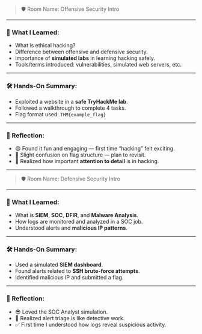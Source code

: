 > 🛡 Room Name: Offensive Security Intro
> 

---

### 🧠 What I Learned:

- What is ethical hacking?
- Difference between offensive and defensive security.
- Importance of **simulated labs** in learning hacking safely.
- Tools/terms introduced: vulnerabilities, simulated web servers, etc.

---

### 🛠 Hands-On Summary:

- Exploited a website in a **safe TryHackMe lab**.
- Followed a walkthrough to complete 4 tasks.
- Flag format used: `THM{example_flag}` 
---

### 💬 Reflection:

- 😄 Found it fun and engaging — first time “hacking” felt exciting.
- 🤔 Slight confusion on flag structure — plan to revisit.
- 🧱 Realized how important **attention to detail** is in hacking.

---

> 🛡 Room Name: Defensive Security Intro
> 

---

### 🧠 What I Learned:

- What is **SIEM**, **SOC**, **DFIR**, and **Malware Analysis**.
- How logs are monitored and analyzed in a SOC job.
- Understood alerts and **malicious IP patterns**.

---

### 🛠 Hands-On Summary:

- Used a simulated **SIEM dashboard**.
- Found alerts related to **SSH brute-force attempts**.
- Identified malicious IP and submitted a flag.

---

### 💬 Reflection:

- 😎 Loved the SOC Analyst simulation.
- 🧠 Realized alert triage is like detective work.
- ✅ First time I understood how logs reveal suspicious activity.